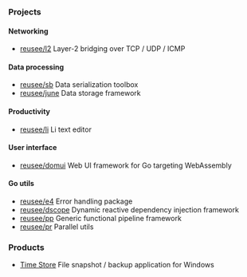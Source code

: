 ### Projects

#### Networking

* [reusee/l2](https://github.com/reusee/l2) Layer-2 bridging over TCP / UDP / ICMP

#### Data processing

* [reusee/sb](https://github.com/reusee/sb) Data serialization toolbox
* [reusee/june](https://github.com/reusee/june) Data storage framework

#### Productivity

* [reusee/li](https://github.com/reusee/li) Li text editor

#### User interface

* [reusee/domui](https://github.com/reusee/domui) Web UI framework for Go targeting WebAssembly

#### Go utils

* [reusee/e4](https://github.com/reusee/e4) Error handling package
* [reusee/dscope](https://github.com/reusee/dscope) Dynamic reactive dependency injection framework
* [reusee/pp](https://github.com/reusee/pp) Generic functional pipeline framework
* [reusee/pr](https://github.com/reusee/pr) Parallel utils

### Products

* [Time Store](https://www.microsoft.com/store/apps/9NDTWST8JTNL) File snapshot / backup application for Windows
